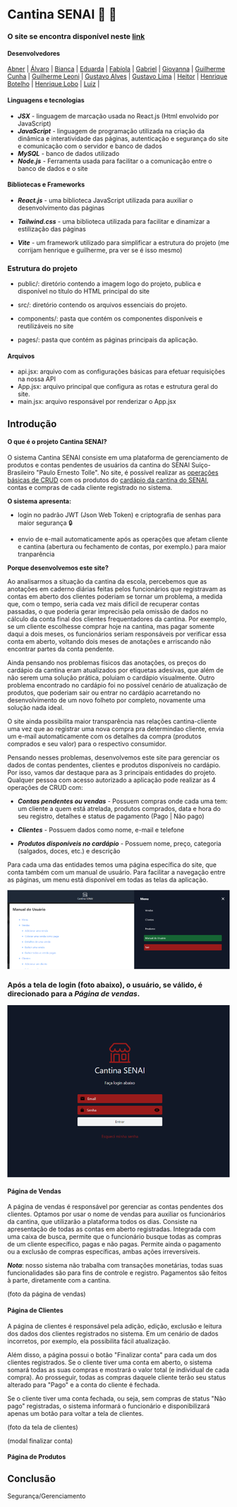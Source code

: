 # Cantina SENAI 🍔 🍟

### O site se encontra disponível neste [link](https://sistema.cantinasenai.com.br/)

#### Desenvolvedores


[Abner](https://github.com/ClaushSouza) | 
[Álvaro](https://github.com/alvarexx) | 
[Bianca](https://github.com/BiancaMarcondes) |
[Eduarda](https://github.com/dudaribas) |
[Fabíola](https://github.com/fabiola-girotti) | 
[Gabriel](https://github.com/Gctyx) | 
[Giovanna](https://github.com/GiPaiva) | 
[Guilherme Cunha](https://github.com/Guigite) |
[Guilherme Leoni](https://github.com/GuiLeoni) | 
[Gustavo Alves](https://github.com/Decompilationist) |
[Gustavo Lima](https://github.com/gustavol1) |
[Heitor](https://github.com/heitorsclaudino) |
[Henrique Botelho](https://github.com/Henrique-Botelho) | 
[Henrique Lobo](https://github.com/HLN-lobo) | 
[Luiz](https://github.com/LAugustoLeite) | 


#### Linguagens e tecnologias

- ***JSX*** - linguagem de marcação usada no React.js (Html envolvido por JavaScript)
- ***JavaScript*** - linguagem de programação utilizada na criação da dinâmica e interatividade das páginas, autenticação e segurança do site e comunicação com o servidor e banco de dados
- ***MySQL*** - banco de dados utilizado
- ***Node.js*** - Ferramenta usada para facilitar o a comunicação entre o banco de dados e o site


#### Bibliotecas e Frameworks

- ***React.js*** - uma biblioteca JavaScript utilizada para auxiliar o desenvolvimento das páginas

- ***Tailwind.css*** - uma biblioteca utilizada para facilitar e dinamizar a estilização das páginas

- ***Vite*** - um framework utilizado para simplificar a estrutura do projeto (me corrijam henrique e guilherme, pra ver se é isso mesmo)

### Estrutura do projeto 

- public/: diretório contendo a imagem logo do projeto, publica e disponível no título do HTML principal do site

- src/: diretório contendo os arquivos essenciais do projeto.

- components/: pasta que contém os componentes disponíveis e reutilizáveis no site

- pages/: pasta que contém as páginas principais da aplicação.

#### Arquivos

- api.jsx: arquivo com as configurações básicas para efetuar requisições na nossa API
- App.jsx: arquivo principal que configura as rotas e estrutura geral do site.
- main.jsx: arquivo responsável por renderizar o App.jsx

## Introdução


#### O que é o projeto Cantina SENAI?

O sistema Cantina SENAI consiste em uma plataforma de gerenciamento de produtos e contas pendentes de usuários da cantina do SENAI Suíço-Brasileiro "Paulo Ernesto Tolle". No site, é possível realizar as [operações básicas de CRUD](https://coodesh.com/blog/dicionario/o-que-e-crud/) com os produtos do [cardápio da cantina do SENAI](https://www.cantinasenai.com.br), contas e compras de cada cliente registrado no sistema.

**O sistema apresenta:**

- login no padrão JWT (Json Web Token) e criptografia de senhas para maior segurança :lock:

- envio de e-mail automaticamente após as operações que afetam cliente e cantina (abertura ou fechamento de contas, por exemplo.) para maior tranparência


**Porque desenvolvemos este site?**


Ao analisarmos a situação da cantina da escola, percebemos que as anotações em caderno diárias feitas pelos funcionários que registravam as contas em aberto dos clientes poderiam se tornar um problema, a medida que, com o tempo, seria cada vez mais difícil de recuperar contas passadas, o que poderia gerar imprecisão pela omissão de dados no cálculo da conta final dos clientes frequentadores da cantina. Por exemplo, se um cliente escolhesse comprar hoje na cantina, mas pagar somente daqui a dois meses, os funcionários seriam responsáveis por verificar essa conta em aberto, voltando dois meses de anotações e arriscando não encontrar partes da conta pendente. 

Ainda pensando nos problemas físicos das anotações, os preços do cardápio da cantina eram atualizados por etiquetas adesivas, que além de não serem uma solução prática, poluiam o cardápio visualmente. Outro problema encontrado no cardápio foi no possível cenário de atualização de produtos, que poderiam sair ou entrar no cardápio acarretando no desenvolvimento de um novo folheto por completo, novamente uma solução nada ideal.

O site ainda possibilita maior transparência nas relações cantina-cliente uma vez que ao registrar uma nova compra pra determindao cliente, envia um e-mail automaticamente com os detalhes da compra (produtos comprados e seu valor) para o respectivo consumidor.

Pensando nesses problemas, desenvolvemos este site para gerenciar os dados de contas pendentes, clientes e produtos disponíveis no cardápio. Por isso, vamos dar destaque para as 3 principais entidades do projeto. Qualquer pessoa com acesso autorizado a aplicação pode realizar as 4 operações de CRUD com: 

- ***Contas pendentes ou vendas*** - Possuem compras onde cada uma tem: um cliente a quem está atrelada,  produtos comprados, data e hora do seu registro, detalhes e status de pagamento (Pago | Não pago)

- ***Clientes*** - Possuem dados como nome, e-mail e telefone

- ***Produtos disponíveis no cardápio*** - Possuem nome, preço, categoria (salgados, doces, etc.) e descrição

Para cada uma das entidades temos uma página específica do site, que conta também com um manual de usuário. Para facilitar a navegação entre as páginas, um menu está disponível em todas as telas da aplicação.

![Um print da tela com o menu aberto exibindo as páginas de navegação: Vendas, Clientes, Produtos e Manual de Usuário. Contém ainda um botão excluir para logout. De fundo, a página do Manual é exibida, na parte do sumário onde links interativos direcionam o leitor para aquela parte específica do manual.](./src/assets/prints/manualEmenu.png "Print do menu expandido e página do manual de instruções")

### Após a tela de login (foto abaixo), o usuário, se válido, é direcionado para a *Página de vendas*.

![Um print da tela de login do sistema. A cor de fundo é azul-marinho, os outros detalhes da página estão em vermelho-vinho. A logo representa uma cantina e está no centro da imagem. Abaixo, aparecem os campos de inserção de informações necessárias para realizar o login (e-mail e senha). Mais abaixo há um botão que realiza a o envio dos dados para validação. E por fim, um link com o título "Esqueci minha senha" que, ao ser clicado, solicita o endereço de e-mail para a recuperação da própria.](./src/assets/prints/loginIMGedit.png "Print do login do sistema")

#### Página de Vendas

A página de vendas é responsável por gerenciar as contas pendentes dos clientes. Optamos por usar o nome de vendas para auxiliar os funcionários da cantina, que utilizarão a plataforma todos os dias. 
Consiste na apresentação de todas as contas em aberto registradas. Integrada com uma caixa de busca, permite que o funcionário busque todas as compras de um cliente específico, pagas e não pagas.
Permite ainda o pagamento ou a exclusão de compras específicas, ambas ações irreversíveis. 

***Nota***: nosso sistema não trabalha com transações monetárias, todas suas funcionalidades são para fins de controle e registro. Pagamentos são feitos à parte, diretamente com a cantina.

(foto da página de vendas)

#### Página de Clientes

A página de clientes é responsável pela adição, edição, exclusão e leitura dos dados dos clientes registrados no sistema. Em um cenário de dados incorretos, por exemplo, ela possibilita fácil atualização.

Além disso, a página possui o botão "Finalizar conta" para cada um dos clientes registrados. Se o cliente tiver uma conta em aberto, o sistema somará todas as suas compras e mostrará o valor total (e individual de cada compra). Ao prosseguir, todas as compras daquele cliente terão seu status alterado para "Pago" e a conta do cliente é fechada.

Se o cliente tiver uma conta fechada, ou seja, sem compras de status "Não pago" registradas, o sistema informará o funcionário e disponibilizará apenas um botão para voltar a tela de clientes.

(foto da tela de clientes)

(modal finalizar conta)

#### Página de Produtos



## Conclusão

Segurança/Gerenciamento

